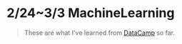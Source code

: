 # 2/24~3/3 MachineLearning
> These are what I've learned from [DataCamp](https://learn.datacamp.com/) so far. 
